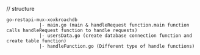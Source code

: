  // structure 

    go-restapi-mux-xoxkroachdb
                |- main.go (main & handleRequest function.main function calls handleRequest function to handle requests)
                |- usersData.go (create database connection function and create table function)
                |- handleFunction.go (Different type of handle functions)